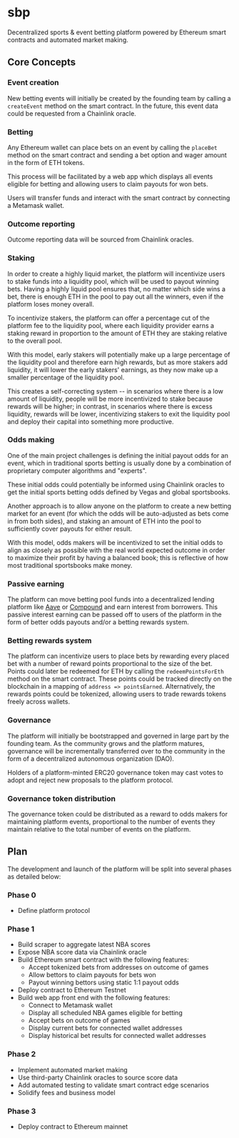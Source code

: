 # sbp

Decentralized sports & event betting platform powered by Ethereum smart contracts and automated market making.

## Core Concepts

### Event creation

New betting events will initially be created by the founding team by calling a `createEvent` method on the smart contract. In the future, this event data could be requested from a Chainlink oracle.

### Betting

Any Ethereum wallet can place bets on an event by calling the `placeBet` method on the smart contract and sending a bet option and wager amount in the form of ETH tokens.

This process will be facilitated by a web app which displays all events eligible for betting and allowing users to claim payouts for won bets.

Users will transfer funds and interact with the smart contract by connecting a Metamask wallet.

### Outcome reporting

Outcome reporting data will be sourced from Chainlink oracles.

### Staking

In order to create a highly liquid market, the platform will incentivize users to stake funds into a liquidity pool, which will be used to payout winning bets. Having a highly liquid pool ensures that, no matter which side wins a bet, there is enough ETH in the pool to pay out all the winners, even if the platform loses money overall.

To incentivize stakers, the platform can offer a percentage cut of the platform fee to the liquidity pool, where each liquidity provider earns a staking reward in proportion to the amount of ETH they are staking relative to the overall pool.

With this model, early stakers will potentially make up a large percentage of the liquidity pool and therefore earn high rewards, but as more stakers add liquidity, it will lower the early stakers' earnings, as they now make up a smaller percentage of the liquidity pool.

This creates a self-correcting system -- in scenarios where there is a low amount of liquidity, people will be more incentivized to stake because rewards will be higher; in contrast, in scenarios where there is excess liquidity, rewards will be lower, incentivizing stakers to exit the liquidity pool and deploy their capital into something more productive.

### Odds making

One of the main project challenges is defining the initial payout odds for an event, which in traditional sports betting is usually done by a combination of proprietary computer algorithms and "experts".

These initial odds could potentially be informed using Chainlink oracles to get the initial sports betting odds defined by Vegas and global sportsbooks.

Another approach is to allow anyone on the platform to create a new betting market for an event (for which the odds will be auto-adjusted as bets come in from both sides), and staking an amount of ETH into the pool to sufficiently cover payouts for either result.

With this model, odds makers will be incentivized to set the initial odds to align as closely as possible with the real world expected outcome in order to maximize their profit by having a balanced book; this is reflective of how most traditional sportsbooks make money.

### Passive earning

The platform can move betting pool funds into a decentralized lending platform like [Aave](https://aave.com) or [Compound](https://compound.finance) and earn interest from borrowers. This passive interest earning can be passed off to users of the platform in the form of better odds payouts and/or a betting rewards system.

### Betting rewards system

The platform can incentivize users to place bets by rewarding every placed bet with a number of reward points proportional to the size of the bet. Points could later be redeemed for ETH by calling the `redeemPointsForEth` method on the smart contract. These points could be tracked directly on the blockchain in a mapping of `address => pointsEarned`. Alternatively, the rewards points could be tokenized, allowing users to trade rewards tokens freely across wallets.

### Governance

The platform will initially be bootstrapped and governed in large part by the founding team. As the community grows and the platform matures, governance
will be incrementally transferred over to the community in the form of a decentralized autonomous organization (DAO).

Holders of a platform-minted ERC20 governance token may cast votes to adopt and reject new proposals to the platform protocol.

### Governance token distribution

The governance token could be distributed as a reward to odds makers for maintaining platform events, proportional to the number of events they maintain relative to the total number of events on the platform.

## Plan

The development and launch of the platform will be split into several phases as detailed below:

### Phase 0

+ Define platform protocol

### Phase 1

+ Build scraper to aggregate latest NBA scores
+ Expose NBA score data via Chainlink oracle
+ Build Ethereum smart contract with the following features:
  - Accept tokenized bets from addresses on outcome of games
  - Allow bettors to claim payouts for bets won
  - Payout winning bettors using static 1:1 payout odds
+ Deploy contract to Ethereum Testnet
+ Build web app front end with the following features:
  - Connect to Metamask wallet
  - Display all scheduled NBA games eligible for betting
  - Accept bets on outcome of games
  - Display current bets for connected wallet addresses
  - Display historical bet results for connected wallet addresses

### Phase 2

+ Implement automated market making
+ Use third-party Chainlink oracles to source score data
+ Add automated testing to validate smart contract edge scenarios
+ Solidify fees and business model

### Phase 3

+ Deploy contract to Ethereum mainnet
